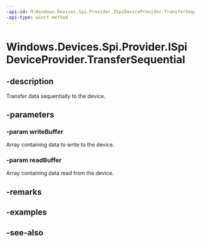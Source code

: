 ----api-id: M:Windows.Devices.Spi.Provider.ISpiDeviceProvider.TransferSequential(System.Byte[],System.Byte[])
-api-type: winrt method
---<!-- Method syntaxpublic void TransferSequential(System.Byte[] writeBuffer, System.Byte[] readBuffer)--># Windows.Devices.Spi.Provider.ISpiDeviceProvider.TransferSequential## -descriptionTransfer data sequentially to the device.## -parameters### -param writeBufferArray containing data to write to the device.### -param readBufferArray containing data read from the device.## -remarks## -examples## -see-also